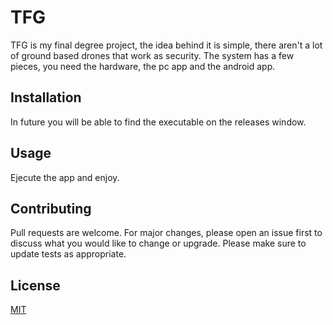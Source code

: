 # TFG
TFG is my final degree project, the idea behind it is simple, there aren't a lot of ground based drones that work as security. The system has a few pieces, you need the hardware, the pc app and the android app.
## Installation
In future you will be able to find the executable on the releases window.
## Usage
Ejecute the app and enjoy.
## Contributing 
Pull requests are welcome. For major changes, please open an issue first to discuss what you would like to change or upgrade.
Please make sure to update tests as appropriate.
## License
[MIT](https://choosealicense.com/licenses/mit/)
